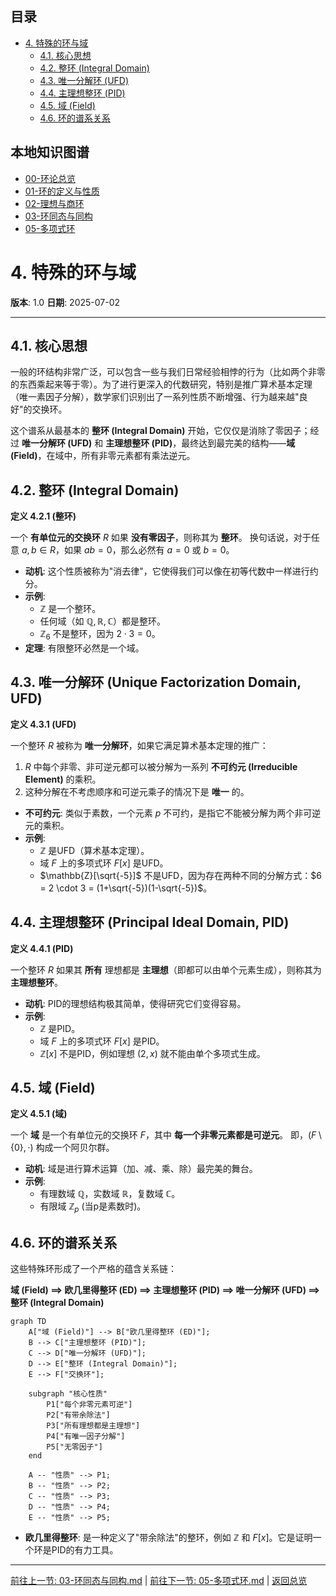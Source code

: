 <!-- 本地目录区块 -->
## 目录
- [4. 特殊的环与域](#4-特殊的环与域)
  - [4.1. 核心思想](#41-核心思想)
  - [4.2. 整环 (Integral Domain)](#42-整环-integral-domain)
  - [4.3. 唯一分解环 (UFD)](#43-唯一分解环-ufd)
  - [4.4. 主理想整环 (PID)](#44-主理想整环-pid)
  - [4.5. 域 (Field)](#45-域-field)
  - [4.6. 环的谱系关系](#46-环的谱系关系)

<!-- 本地知识图谱区块 -->
## 本地知识图谱
- [00-环论总览](./00-环论总览.md)
- [01-环的定义与性质](./01-环的定义与性质.md)
- [02-理想与商环](./02-理想与商环.md)
- [03-环同态与同构](./03-环同态与同构.md)
- [05-多项式环](./05-多项式环.md)

# 4. 特殊的环与域

**版本**: 1.0
**日期**: 2025-07-02

---

## 4.1. 核心思想

一般的环结构非常广泛，可以包含一些与我们日常经验相悖的行为（比如两个非零的东西乘起来等于零）。为了进行更深入的代数研究，特别是推广算术基本定理（唯一素因子分解），数学家们识别出了一系列性质不断增强、行为越来越"良好"的交换环。

这个谱系从最基本的 **整环 (Integral Domain)** 开始，它仅仅是消除了零因子；经过 **唯一分解环 (UFD)** 和 **主理想整环 (PID)**，最终达到最完美的结构——**域 (Field)**，在域中，所有非零元素都有乘法逆元。

## 4.2. 整环 (Integral Domain)

**定义 4.2.1 (整环)**

一个 **有单位元的交换环** $R$ 如果 **没有零因子**，则称其为 **整环**。
换句话说，对于任意 $a, b \in R$，如果 $ab=0$，那么必然有 $a=0$ 或 $b=0$。

* **动机**: 这个性质被称为"消去律"，它使得我们可以像在初等代数中一样进行约分。
* **示例**:
  * $\mathbb{Z}$ 是一个整环。
  * 任何域（如 $\mathbb{Q}, \mathbb{R}, \mathbb{C}$）都是整环。
  * $\mathbb{Z}_6$ 不是整环，因为 $2 \cdot 3 = 0$。
* **定理**: 有限整环必然是一个域。

## 4.3. 唯一分解环 (Unique Factorization Domain, UFD)

**定义 4.3.1 (UFD)**

一个整环 $R$ 被称为 **唯一分解环**，如果它满足算术基本定理的推广：

1. $R$ 中每个非零、非可逆元都可以被分解为一系列 **不可约元 (Irreducible Element)** 的乘积。
2. 这种分解在不考虑顺序和可逆元乘子的情况下是 **唯一** 的。

* **不可约元**: 类似于素数，一个元素 $p$ 不可约，是指它不能被分解为两个非可逆元的乘积。
* **示例**:
  * $\mathbb{Z}$ 是UFD（算术基本定理）。
  * 域 $F$ 上的多项式环 $F[x]$ 是UFD。
  * $\mathbb{Z}[\sqrt{-5}]$ 不是UFD，因为存在两种不同的分解方式：$6 = 2 \cdot 3 = (1+\sqrt{-5})(1-\sqrt{-5})$。

## 4.4. 主理想整环 (Principal Ideal Domain, PID)

**定义 4.4.1 (PID)**

一个整环 $R$ 如果其 **所有** 理想都是 **主理想**（即都可以由单个元素生成），则称其为 **主理想整环**。

* **动机**: PID的理想结构极其简单，使得研究它们变得容易。
* **示例**:
  * $\mathbb{Z}$ 是PID。
  * 域 $F$ 上的多项式环 $F[x]$ 是PID。
  * $\mathbb{Z}[x]$ 不是PID，例如理想 $(2, x)$ 就不能由单个多项式生成。

## 4.5. 域 (Field)

**定义 4.5.1 (域)**

一个 **域** 是一个有单位元的交换环 $F$，其中 **每一个非零元素都是可逆元**。
即，$(F\setminus\{0\}, \cdot)$ 构成一个阿贝尔群。

* **动机**: 域是进行算术运算（加、减、乘、除）最完美的舞台。
* **示例**:
  * 有理数域 $\mathbb{Q}$，实数域 $\mathbb{R}$，复数域 $\mathbb{C}$。
  * 有限域 $\mathbb{Z}_p$ (当p是素数时)。

## 4.6. 环的谱系关系

这些特殊环形成了一个严格的蕴含关系链：

**域 (Field) $\implies$ 欧几里得整环 (ED) $\implies$ 主理想整环 (PID) $\implies$ 唯一分解环 (UFD) $\implies$ 整环 (Integral Domain)**

```mermaid
graph TD
    A["域 (Field)"] --> B["欧几里得整环 (ED)"];
    B --> C["主理想整环 (PID)"];
    C --> D["唯一分解环 (UFD)"];
    D --> E["整环 (Integral Domain)"];
    E --> F["交换环"];

    subgraph "核心性质"
        P1["每个非零元素可逆"]
        P2["有带余除法"]
        P3["所有理想都是主理想"]
        P4["有唯一因子分解"]
        P5["无零因子"]
    end

    A -- "性质" --> P1;
    B -- "性质" --> P2;
    C -- "性质" --> P3;
    D -- "性质" --> P4;
    E -- "性质" --> P5;
```

* **欧几里得整环**: 是一种定义了"带余除法"的整环，例如 $\mathbb{Z}$ 和 $F[x]$。它是证明一个环是PID的有力工具。

---
[前往上一节: 03-环同态与同构.md](./03-环同态与同构.md) | [前往下一节: 05-多项式环.md](./05-多项式环.md) | [返回总览](./00-环论总览.md)
